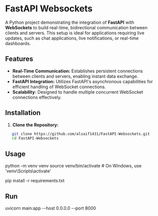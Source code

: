# FastAPI Websockets 

A Python project demonstrating the integration of **FastAPI** with **WebSockets** to build real-time, bidirectional communication between clients and servers. This setup is ideal for applications requiring live updates, such as chat applications, live notifications, or real-time dashboards.

## Features

- **Real-Time Communication:** Establishes persistent connections between clients and servers, enabling instant data exchange.
- **FastAPI Integration:** Utilizes FastAPI's asynchronous capabilities for efficient handling of WebSocket connections.
- **Scalability:** Designed to handle multiple concurrent WebSocket connections effectively.

## Installation

1. **Clone the Repository:**

``` bash
   git clone https://github.com/alsaif1431/FastAPI-Websockets.git
   cd FastAPI-Websockets
```

## Usage
python -m venv venv
source venv/bin/activate  # On Windows, use 'venv\Scripts\activate'

pip install -r requirements.txt

## Run
uvicorn main:app --host 0.0.0.0 --port 8000


